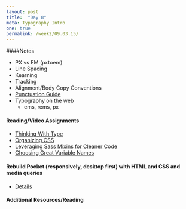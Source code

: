 ```yaml
---
layout: post
title:  "Day 8"
meta: Typography Intro 
one: true
permalink: /week2/09.03.15/
---
```

####Notes
- PX vs EM (pxtoem)
- Line Spacing
- Kearning
- Tracking
- Alignment/Body Copy Conventions
- [Punctuation Guide](http://www.thepunctuationguide.com/em-dash.html)
- Typography on the web
    + ems, rems, px

#### Reading/Video Assignments
- [Thinking With Type](http://thinkingwithtype.com/contents/text/#Line_Spacing)
- [Organizing CSS](https://mattstauffer.co/blog/organizing-css-oocss-smacss-and-bem)
- [Leveraging Sass Mixins for Cleaner Code](http://thesassway.com/intermediate/leveraging-sass-mixins-for-cleaner-code)
- [Choosing Great Variable Names](http://thesassway.com/beginner/variable-naming)

#### Rebuild Pocket (responsively, desktop first) with HTML and CSS and media queries
- [Details](/09.03.15/rebuild-twitter/)

#### Additional Resources/Reading

